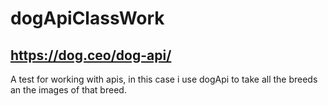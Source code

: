 # dogApiClassWork
## https://dog.ceo/dog-api/
A test for working with apis, in this case i use dogApi to take all the breeds an the images of that breed.
